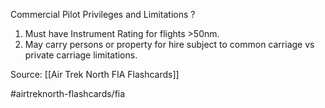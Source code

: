 Commercial Pilot Privileges and Limitations
?
1. Must have Instrument Rating for flights >50nm.
2. May carry persons or property for hire subject to common carriage vs private carriage limitations.


Source: [[Air Trek North FIA Flashcards]]

#airtreknorth-flashcards/fia